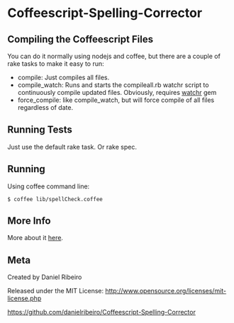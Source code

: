 Coffeescript-Spelling-Corrector
==============

Compiling the Coffeescript Files
----
You can do it normally using nodejs and coffee,
but there are a couple of rake tasks to make it easy to run:

* compile: Just compiles all files.
* compile_watch: Runs and starts the compileall.rb watchr script to continuously compile
updated files. Obviously, requires [watchr](https://github.com/mynyml/watchr) gem
* force_compile: like compile_watch, but will force compile of all files regardless of date.


Running Tests
----
Just use the default rake task. Or rake spec.

Running
----
Using coffee command line:

    $ coffee lib/spellCheck.coffee


More Info
----

More about it [here](http://metaphysicaldeveloper.wordpress.com/2011/03/31/354/).



Meta
----

Created by Daniel Ribeiro

Released under the MIT License: http://www.opensource.org/licenses/mit-license.php

https://github.com/danielribeiro/Coffeescript-Spelling-Corrector
